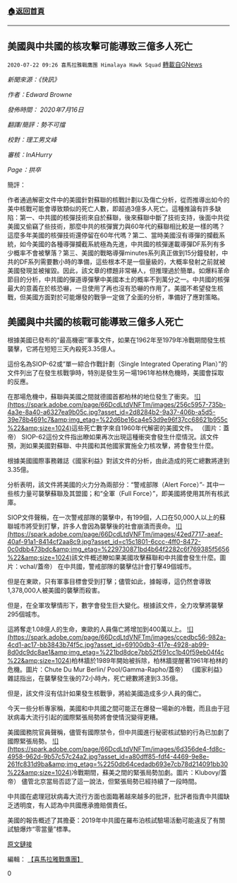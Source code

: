 ###  [:house:返回首頁](https://github.com/ourhimalayas/txt)
---

## 美國與中共國的核攻擊可能導致三億多人死亡
`2020-07-22 09:26 喜馬拉雅戰鷹團 Himalaya Hawk Squad` [轉載自GNews](https://gnews.org/zh-hant/272399/)

*新聞來源：《快訊》*

*作者：Edward Browne*

*發佈時間： 2020年7月16日*

*翻譯/簡評：勢不可擋*

*校對：理工男文峰*

*審核：InAHurry*

*Page：拱卒*

簡評：

作者通過解密文件中的美國針對蘇聯的核戰計劃以及傷亡分析，從而推導出如今的美中核戰可能會導致類似的死亡人數，即超過3億多人死亡。這種推論有許多缺陷：第一、中共國的核彈技術來自於蘇聯，後來蘇聯中斷了技術支持，後面中共從美國又偷竊了些技術，那麼中共的核彈實力與60年代的蘇聯相比較是一樣的嗎？這麼多年美國的核彈技術還停留在60年代嗎？第二、當時美國沒有導彈的攔截系統，如今美國的各種導彈攔截系統極為先進，中共國的核彈運載導彈DF系列有多少概率不會被擊落？第三、美國的戰略導彈minutes系列真正做到15分鐘發射，中共的DF系列需要數小時的準備，這些根本不是一個量級的，大概率發射之前就被美國發現並被摧毀。因此，該文章的標題非常嚇人，但推理過於簡單。如爆料革命節目的分析，中共國的彈道導彈擊中美國本土的概率不到萬分之一。中共國的核彈最大的意義在於核恐嚇，一旦使用了再也沒有恐嚇的作用了。美國不希望發生核戰，但美國方面對於可能爆發的戰爭一定做了全面的分析，準備好了應對策略。



##  **美國與中共國的核戰可能導致三億多人死亡** 



根據美國已發布的“最高機密”軍事文件，如果在1962年至1979年冷戰期間發生核襲擊，它將在短短三天內殺死3.35億人。

這份名為SIOP-62或“單一綜合作戰計劃（Single Integrated Operating Plan）”的文件列出了在發生核戰爭時，特別是發生另一場1961年柏林危機時，美國會採取的反應。

在那場危機中，蘇聯與美國之間就德國首都柏林的地位發生了衝突。
[!\[\](https://spark.adobe.com/page/66DcdLtdVNFTm/images/256c5957-735b-4a3e-8a40-a6327ea9b05c.jpg?asset_id=2d8284b2-9a37-406b-a5d5-39e78b4691c7&amp;img_etag=%22d6be16ca4e53d9e96f37cc68621b955c%22&amp;size=1024)](https://spark.adobe.com/page/66DcdLtdVNFTm/images/256c5957-735b-4a3e-8a40-a6327ea9b05c.jpg?asset_id=2d8284b2-9a37-406b-a5d5-39e78b4691c7&amp;img_etag=%22d6be16ca4e53d9e96f37cc68621b955c%22&amp;size=1024)這些死亡數字來自1960年代解密的美國文件。 （圖片：蓋帝） 
SIOP-62這份文件指出瞭如果再次出現這種衝突會發生什麼情況。該文件預，測如果美國對蘇聯、中共國和其他國家實施全力核攻擊，將會發生什麼。

根據美國國際事務雜誌《國家利益》對該文件的分析，由此造成的死亡總數將達到3.35億。

分析表明，該文件將美國的火力分為兩部分：“警戒部隊（Alert Force）”- 其中一些核力量可襲擊蘇聯及其盟國；和“全軍（Full Force）”，即美國將使用其所有核武庫。

SIOP文件聲稱，在一次警戒部隊的襲擊中，有199個，人口在50,000人以上的蘇聯城市將受到打擊，許多人會因為襲擊後的社會崩潰而喪命。
[!\[\](https://spark.adobe.com/page/66DcdLtdVNFTm/images/42ed7717-aeaf-40af-91a1-8414cf2aa8c9.jpg?asset_id=c15c1801-6ccc-4ff0-8472-0c0dbb473bdc&amp;img_etag=%229730871bd4b64f2282c6f769385f5656%22&amp;size=1024)](https://spark.adobe.com/page/66DcdLtdVNFTm/images/42ed7717-aeaf-40af-91a1-8414cf2aa8c9.jpg?asset_id=c15c1801-6ccc-4ff0-8472-0c0dbb473bdc&amp;img_etag=%229730871bd4b64f2282c6f769385f5656%22&amp;size=1024)該文件概述瞭如果美國攻擊蘇聯和中共國會發生什麼。圖片：vchal/蓋帝） 
在中共國，警戒部隊的襲擊估計會打擊49個城市。

但是在東歐，只有軍事目標會受到打擊；儘管如此，據報導，這仍然會導致1,378,000人被美國的襲擊而殺害。

但是，在全軍攻擊情形下，數字會發生巨大變化。根據該文件，全力攻擊將襲擊295個城市。

這將奪走1.08億人的生命，東歐的人員傷亡將增加到400萬以上。
[!\[\](https://spark.adobe.com/page/66DcdLtdVNFTm/images/ccedbc56-982a-4cd1-ac17-bb3843b74f5c.jpg?asset_id=69100db3-417e-4928-ab99-8d0dc9dc8ae1&amp;img_etag=%221bd8dce7bb52f591cc1b40f59eb04f4c%22&amp;size=1024)](https://spark.adobe.com/page/66DcdLtdVNFTm/images/ccedbc56-982a-4cd1-ac17-bb3843b74f5c.jpg?asset_id=69100db3-417e-4928-ab99-8d0dc9dc8ae1&amp;img_etag=%221bd8dce7bb52f591cc1b40f59eb04f4c%22&amp;size=1024)柏林牆於1989年開始被拆除，柏林牆提醒著1961年柏林的危機。圖片：Chute Du Mur Berlin/ Pool/Gamma-Rapho/蓋帝） 
《國家利益》雜誌指出，在襲擊發生後的72小時內，死亡總數將達到3.35億。

但是，該文件沒有估計如果發生核戰爭，將給美國造成多少人員的傷亡。

今天一些分析專家稱，美國和中共國之間可能正在爆發一場新的冷戰，而且由于冠狀病毒大流行引起的國際緊張局勢將會使情況變得更糟。

美國國務院官員聲稱，儘管有國際禁令，但中共國進行秘密核試驗的行為已加劇了國際緊張局勢。
[!\[\](https://spark.adobe.com/page/66DcdLtdVNFTm/images/6d356de4-fd8c-4958-962d-9b57c57c24a2.jpg?asset_id=a80dff85-fdf4-4469-9e8e-261fc831d9ba&amp;img_etag=%2250db64cedadb693e7cb78d214091bb30%22&amp;size=1024)](https://spark.adobe.com/page/66DcdLtdVNFTm/images/6d356de4-fd8c-4958-962d-9b57c57c24a2.jpg?asset_id=a80dff85-fdf4-4469-9e8e-261fc831d9ba&amp;img_etag=%2250db64cedadb693e7cb78d214091bb30%22&amp;size=1024)冷戰期間，蘇美之間的緊張局勢加劇。圖片：Klubovy/蓋帝） 
儘管北京當局否認了這一說法，但緊張局勢已經持續了一段時間。

中共國在處理冠狀病毒大流行方面也面臨著越來越多的批評，批評者指責中共國缺乏透明度，有人認為中共國應承擔賠償責任。

美國的報告概述了其擔憂：2019年中共國在羅布泊核試驗場活動可能違反了有關試驗爆炸“零當量”標準。

[原文鏈接](https://www.express.co.uk/news/world/1310159/US-China-nuclear-attack-donald-trump-cold-war-soviet-union-history)

編輯： [【喜馬拉雅戰鷹團】](https://spark.adobe.com/page/66DcdLtdVNFTm/)

0

